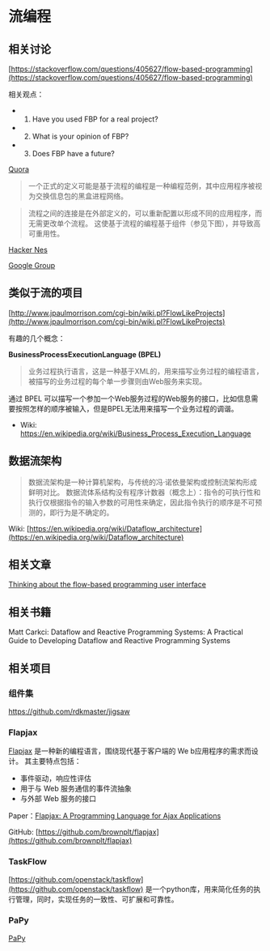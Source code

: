 # 流编程

## 相关讨论

[https://stackoverflow.com/questions/405627/flow-based-programming](https://stackoverflow.com/questions/405627/flow-based-programming)

相关观点：

 - 1. Have you used FBP for a real project?
 - 2. What is your opinion of FBP?
 - 3. Does FBP have a future?
 
[Quora](https://www.quora.com/What-exactly-is-flow-based-programming)

> 一个正式的定义可能是基于流程的编程是一种编程范例，其中应用程序被视为交换信息包的黑盒进程网络。

> 流程之间的连接是在外部定义的，可以重新配置以形成不同的应用程序，而无需更改单个流程。 这使基于流程的编程基于组件（参见下图），并导致高可重用性。
   
[Hacker Nes](https://news.ycombinator.com/item?id=8867584)



[Google Group](https://groups.google.com/forum/#!topic/flow-based-programming/L_E7dEU6sN8)
   
## 类似于流的项目

[http://www.jpaulmorrison.com/cgi-bin/wiki.pl?FlowLikeProjects](http://www.jpaulmorrison.com/cgi-bin/wiki.pl?FlowLikeProjects)

有趣的几个概念：

**BusinessProcessExecutionLanguage (BPEL)**

> 业务过程执行语言，这是一种基于XML的，用来描写业务过程的编程语言，被描写的业务过程的每个单一步骤则由Web服务来实现。

通过 BPEL 可以描写一个参加一个Web服务过程的Web服务的接口，比如信息需要按照怎样的顺序被输入，但是BPEL无法用来描写一个业务过程的调谐。

 - Wiki: https://en.wikipedia.org/wiki/Business_Process_Execution_Language 

## 数据流架构

> 数据流架构是一种计算机架构，与传统的冯·诺依曼架构或控制流架构形成鲜明对比。 数据流体系结构没有程序计数器（概念上）：指令的可执行性和执行仅根据指令的输入参数的可用性来确定，因此指令执行的顺序是不可预测的，即行为是不确定的。

Wiki: [https://en.wikipedia.org/wiki/Dataflow_architecture](https://en.wikipedia.org/wiki/Dataflow_architecture)

## 相关文章

[Thinking about the flow-based programming user interface](https://bergie.iki.fi/blog/inspiration-for-fbp-ui/)



## 相关书籍

Matt Carkci: Dataflow and Reactive Programming Systems: A Practical Guide to Developing Dataflow and Reactive Programming Systems

## 相关项目

### 组件集

https://github.com/rdkmaster/jigsaw

### Flapjax

[Flapjax](https://www.flapjax-lang.org/)  是一种新的编程语言，围绕现代基于客户端的 We b应用程序的需求而设计。 其主要特点包括：
                                          
 - 事件驱动，响应性评估
 - 用于与 Web 服务通信的事件流抽象
 - 与外部 Web 服务的接口

Paper：[Flapjax: A Programming Language for Ajax Applications](http://cs.brown.edu/~sk/Publications/Papers/Published/mgbcgbk-flapjax/paper.pdf)

GitHub: [https://github.com/brownplt/flapjax](https://github.com/brownplt/flapjax)

### TaskFlow

[https://github.com/openstack/taskflow](https://github.com/openstack/taskflow) 是一个python库，用来简化任务的执行管理，同时，实现任务的一致性、可扩展和可靠性。

### PaPy

[PaPy](https://github.com/mcieslik-mctp/papy)


 
